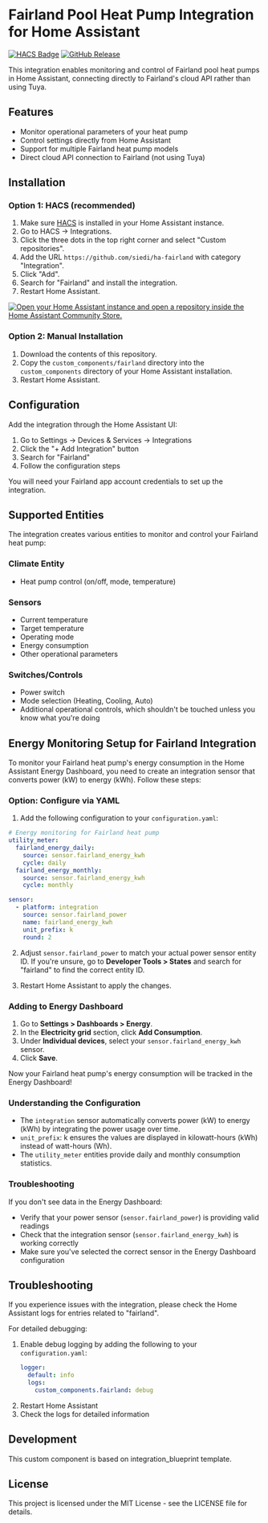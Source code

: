 # Fairland Pool Heat Pump Integration for Home Assistant

[![HACS Badge](https://img.shields.io/badge/HACS-Custom-orange.svg)](https://github.com/custom-components/hacs)
[![GitHub Release](https://img.shields.io/github/release/siedi/ha-fairland.svg)](https://github.com/siedi/ha-fairland/releases)

This integration enables monitoring and control of Fairland pool heat pumps in Home Assistant, connecting directly to Fairland's cloud API rather than using Tuya.

## Features

* Monitor operational parameters of your heat pump
* Control settings directly from Home Assistant
* Support for multiple Fairland heat pump models
* Direct cloud API connection to Fairland (not using Tuya)

## Installation

### Option 1: HACS (recommended)

1. Make sure [HACS](https://hacs.xyz/) is installed in your Home Assistant instance.
2. Go to HACS → Integrations.
3. Click the three dots in the top right corner and select "Custom repositories".
4. Add the URL `https://github.com/siedi/ha-fairland` with category "Integration".
5. Click "Add".
6. Search for "Fairland" and install the integration.
7. Restart Home Assistant.

[![Open your Home Assistant instance and open a repository inside the Home Assistant Community Store.](https://my.home-assistant.io/badges/hacs_repository.svg)](https://my.home-assistant.io/redirect/hacs_repository/?owner=siedi&repository=ha-fairland&category=Integration)

### Option 2: Manual Installation

1. Download the contents of this repository.
2. Copy the `custom_components/fairland` directory into the `custom_components` directory of your Home Assistant installation.
3. Restart Home Assistant.

## Configuration

Add the integration through the Home Assistant UI:

1. Go to Settings → Devices & Services → Integrations
2. Click the "+ Add Integration" button
3. Search for "Fairland"
4. Follow the configuration steps

You will need your Fairland app account credentials to set up the integration.

## Supported Entities

The integration creates various entities to monitor and control your Fairland heat pump:

### Climate Entity
* Heat pump control (on/off, mode, temperature)

### Sensors
* Current temperature
* Target temperature
* Operating mode
* Energy consumption
* Other operational parameters

### Switches/Controls
* Power switch
* Mode selection (Heating, Cooling, Auto)
* Additional operational controls, which shouldn't be touched unless you know what you're doing

## Energy Monitoring Setup for Fairland Integration

To monitor your Fairland heat pump's energy consumption in the Home Assistant Energy Dashboard, you need to create an integration sensor that converts power (kW) to energy (kWh). Follow these steps:

### Option: Configure via YAML

1. Add the following configuration to your `configuration.yaml`:

```yaml
# Energy monitoring for Fairland heat pump
utility_meter:
  fairland_energy_daily:
    source: sensor.fairland_energy_kwh
    cycle: daily
  fairland_energy_monthly:
    source: sensor.fairland_energy_kwh
    cycle: monthly

sensor:
  - platform: integration
    source: sensor.fairland_power
    name: fairland_energy_kwh
    unit_prefix: k
    round: 2
```
2. Adjust `sensor.fairland_power` to match your actual power sensor entity ID. If you're unsure, go to **Developer Tools > States** and search for "fairland" to find the correct entity ID.

3. Restart Home Assistant to apply the changes.

### Adding to Energy Dashboard

1. Go to **Settings > Dashboards > Energy**.
2. In the **Electricity grid** section, click **Add Consumption**.
3. Under **Individual devices**, select your `sensor.fairland_energy_kwh` sensor.
4. Click **Save**.

Now your Fairland heat pump's energy consumption will be tracked in the Energy Dashboard!

### Understanding the Configuration

* The `integration` sensor automatically converts power (kW) to energy (kWh) by integrating the power usage over time.
* `unit_prefix`: k ensures the values are displayed in kilowatt-hours (kWh) instead of watt-hours (Wh).
* The `utility_meter` entities provide daily and monthly consumption statistics.

### Troubleshooting

If you don't see data in the Energy Dashboard:

* Verify that your power sensor (`sensor.fairland_power`) is providing valid readings
* Check that the integration sensor (`sensor.fairland_energy_kwh`) is working correctly
* Make sure you've selected the correct sensor in the Energy Dashboard configuration

## Troubleshooting

If you experience issues with the integration, please check the Home Assistant logs for entries related to "fairland".

For detailed debugging:
1. Enable debug logging by adding the following to your `configuration.yaml`:
   ```yaml
   logger:
     default: info
     logs:
       custom_components.fairland: debug
2. Restart Home Assistant
3. Check the logs for detailed information

## Development
This custom component is based on integration_blueprint template.

## License
This project is licensed under the MIT License - see the LICENSE file for details.